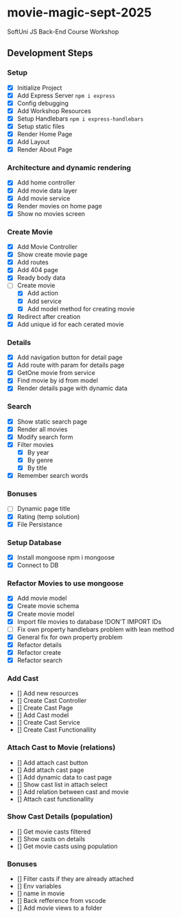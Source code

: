 # movie-magic-sept-2025

SoftUni JS Back-End Course Workshop

## Development Steps

### Setup

-   [x] Initialize Project
-   [x] Add Express Server `npm i express`
-   [x] Config debugging
-   [x] Add Workshop Resources
-   [x] Setup Handlebars `npm i express-handlebars`
-   [x] Setup static files
-   [x] Render Home Page
-   [x] Add Layout
-   [x] Render About Page

### Architecture and dynamic rendering

-   [x] Add home controller
-   [x] Add movie data layer
-   [x] Add movie service
-   [x] Render movies on home page
-   [x] Show no movies screen

### Create Movie

-   [x] Add Movie Controller
-   [x] Show create movie page
-   [x] Add routes
-   [x] Add 404 page
-   [x] Ready body data
-   [ ] Create movie
    -   [x] Add action
    -   [x] Add service
    -   [x] Add model method for creating movie
-   [x] Redirect after creation
-   [x] Add unique id for each cerated movie

### Details

-   [x] Add navigation button for detail page
-   [x] Add route with param for details page
-   [x] GetOne movie from service
-   [x] Find movie by id from model
-   [x] Render details page with dynamic data

### Search

-   [x] Show static search page
-   [x] Render all movies
-   [x] Modify search form
-   [x] Filter movies
    -   [x] By year
    -   [x] By genre
    -   [x] By title
-   [x] Remember search words

### Bonuses

-   [ ] Dynamic page title
-   [x] Rating (temp solution)
-   [x] File Persistance

### Setup Database

-   [x] Install mongoose npm i mongoose
-   [x] Connect to DB

### Refactor Movies to use mongoose

-   [x] Add movie model
-   [x] Create movie schema
-   [x] Create movie model
-   [x] Import file movies to database !DON'T IMPORT IDs
-   [ ] Fix own property handlebars problem with lean method
-   [x] General fix for own property problem
-   [x] Refactor details
-   [x] Refactor create
-   [x] Refactor search

### Add Cast

-   [] Add new resources
-   [] Create Cast Controller
-   [] Create Cast Page
-   [] Add Cast model
-   [] Create Cast Service
-   [] Create Cast Functionallity

### Attach Cast to Movie (relations)

-   [] Add attach cast button
-   [] Add attach cast page
-   [] Add dynamic data to cast page
-   [] Show cast list in attach select
-   [] Add relation between cast and movie
-   [] Attach cast functionallity

### Show Cast Details (population)

-   [] Get movie casts filtered
-   [] Show casts on details
-   [] Get movie casts using population

### Bonuses

-   [] Filter casts if they are already attached
-   [] Env variables
-   [] name in movie
-   [] Back refference from vscode
-   [] Add movie views to a folder
